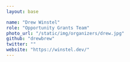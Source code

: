 ```yaml
---
layout: base

name: "Drew Winstel"
role: "Opportunity Grants Team"
photo_url: "/static/img/organizers/drew.jpg"
github: "drewbrew"
twitter: ""
website: "https://winstel.dev/"
---
```

